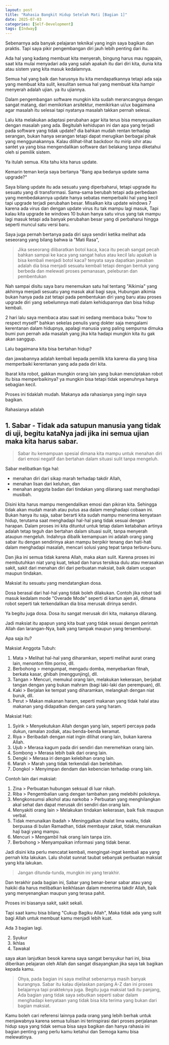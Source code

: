 ```yaml
---
layout: post
title: "Rahasia Bangkit Hidup Setelah Mati [Bagian 1]"
date: 2025-07-03
categories: [Self-Development]
tags: [Indway]
---
```


Sebenarnya ada banyak pelajaran teknikal yang ingin saya bagikan dan praktis. Tapi saya pikir pengembangan diri jauh lebih penting dari itu.

Ada hal yang kadang membuat kita menyerah, bingung harus mau ngapain, saat kita mulai menyadari ada yang salah apakah itu dari diri kita, dunia kita atau sistem yang kita masuk kedalamnya.

Semua hal yang baik dan harusnya itu kita mendapatkannya tetapi ada saja yang membuat kita sulit, kesulitan semua hal yang membuat kita hampir menyerah adalah ujian. ya itu ujiannya.

Dalam pengembangan software mungkin kita sudah merancangnya dengan sangat matang, dari memikirkan arsitektur, memikirkan ui/ux bagaimana agar masalah itu selesai tapi nyatanya masalah takkan pernah selesai.

Lalu kita melakukan adaptasi perubahan agar kita terus bisa menyesuaikan dengan masalah yang ada. Begitulah kehidupan ini dan apa yang terjadi pada software yang tidak update? dia bahkan mudah rentan terhadap serangan,
bukan hanya serangan tetapi dapat merugikan berbagai pihak yang menggunakannya. Kalau dilihat-lihat backdoor itu mirip sihir atau santet ya yang bisa mengendalikan software dari belakang tanpa diketahui oleh si pemilik sistem.

Ya itulah semua. Kita tahu kita harus update. 

Kemarin teman kerja saya bertanya "Bang apa bedanya update sama upgrade?"

Saya bilang update itu ada sesuatu yang diperbaharui, tetapi upgrade itu sesuatu yang di transformasi.
Sama-sama berubah tetapi ada perbedaan yang membedakannya update hanya sebatas memperbaiki hal yang kecil tapi upgrade terjadi perubahan besar.
Misalkan kita update windows 7 karena ada virus dan dengan update virus itu tak mampu lagi masuk,
Tapi kalau kita upgrade ke windows 10 bukan hanya satu virus yang tak mampu lagi masuk tetapi ada banyak perubahan besar yang di perbaharui hingga seperti muncul satu versi baru.

Saya juga pernah bertanya pada diri saya sendiri ketika melihat ada seseorang yang bilang bahwa ia "Mati Rasa",
> Jika seseorang diibaratkan botol kaca, kaca itu pecah sangat pecah bahkan sampai ke kaca yang sangat halus atau kecil lalu apakah ia bisa kembali menjadi botol kaca?
> tenyata saya dapatkan jawaban adalah dia bisa menjadi sesuatu kembali tetapi dengan bentuk yang berbeda dan melewati proses pemanasan, peleburan dan pembentukan

Nah sampai disitu saya baru menemukan satu hal tentang "Alkimia" yang akhirnya menjadi sesuatu yang masuk akal bagi saya,
Hubungan alkimia bukan hanya pada zat tetapi pada pembentukan diri yang baru atau proses upgrade diri yang sebelumnya mati dalam kehidupannya dan bisa hidup kembali.

2 hari lalu saya membaca atau saat ini sedang membaca buku "how to respect myself" bahkan sekelas penulis yang dokter saja mengalami kerentanan dalam hidupnya, apalagi manusia yang paling sempurna dimuka bumi pun pernah ada masalah yang jika kita hadapi mungkin kita itu gak akan sanggup.

Lalu bagaimana kita bisa bertahan hidup?

dan jawabannya adalah kembali kepada pemilik kita karena dia yang bisa memperbaiki kerentanan yang ada pada diri kita.

Ibarat kita robot, gakkan mungkin orang lain yang bukan menciptakan robot itu bisa memperbaikinya? ya mungkin bisa tetapi tidak sepenuhnya hanya sebagian kecil.

Proses ini tidaklah mudah. Makanya ada rahasianya yang ingin saya bagikan.

Rahasianya adalah 


## 1. Sabar - Tidak ada satupun manusia yang tidak di uji, begitu kataNya jadi jika ini semua ujian maka kita harus sabar.

> Sabar itu kemampuan spesial dimana kita mampu untuk menahan diri dari emosi negatif dan bertahan dalam situasi sulit tanpa mengeluh. 

Sabar melibatkan tiga hal: 
- menahan diri dari sikap marah terhadap takdir Allah,
- menahan lisan dari keluhan, dan
- menahan anggota badan dari tindakan yang dilarang saat menghadapi musibah. 

Disini kita harus mampu mengendalikan emosi dan pikiran kita. Sehingga tidak akan mudah marah atau putus asa dalam menghadapi cobaan ini.
Bukan hanya itu saja, sabar berarti kita sudah mampu menerima kenyataan hidup, terutama saat menghadapi hal-hal yang tidak sesuai dengan harapan. 
Dalam proses ini kita dituntut untuk tetap dalam ketabahan artinya adalah tetap teguh dan bertahan dalam situasi sulit, tanpa menyerah ataupun mengeluh.
Indahnya dibalik kemampuan ini adalah orang yang sabar itu dengan sendirinya akan mampu berpikir tenang dan hati-hati dalam menghadapi masalah, mencari solusi yang tepat tanpa terburu-buru.

Dan jika ini semua tidak karena Allah, maka akan sulit. Karena proses ini membutuhkan niat yang kuat, tekad dan harus tersiksa dulu atau merasakan sakit,
sakit dari menahan diri dari perbuatan maksiat, baik dalam ucapan maupun tindakan.

Maksiat itu sesuatu yang mendatangkan dosa.

Dosa berasal dari hal-hal yang tidak boleh dilakukan. Contoh jika robot tadi masuk kedalam mode "Overade Mode" seperti di kartun ajen ali, 
dimana robot seperti tak terkendalikan dia bisa merusak dirinya sendiri.

Ya begitu juga dosa. Dosa itu sangat merusak diri kita, makanya dilarang.

Jadi maksiat itu apapun yang kita buat yang tidak sesuai dengan perintah Allah dan larangan-Nya, 
baik yang tampak maupun yang tersembunyi. 

Apa saja itu?

Maksiat Anggota Tubuh:

1. Mata > Melihat hal-hal yang diharamkan, seperti melihat aurat orang lain, menonton film porno, dll. 
2. Berbohong > mengumpat, mengadu domba, menyebarkan fitnah, berkata kasar, ghibah (menggunjing), dll. 
3. Tangan > Mencuri, memukul orang lain, melakukan kekerasan, berjabat tangan dengan yang bukan mahram (bagi laki-laki dan perempuan), dll. 
4. Kaki > Berjalan ke tempat yang diharamkan, melangkah dengan niat buruk, dll. 
5. Perut > Makan makanan haram, seperti makanan yang tidak halal atau makanan yang didapatkan dengan cara yang haram. 


Maksiat Hati:
1. Syirik > Menyekutukan Allah dengan yang lain, seperti percaya pada dukun, ramalan zodiak, atau benda-benda keramat.
2. Riya > Beribadah dengan niat ingin dilihat orang lain, bukan karena Allah.
3. Ujub > Merasa kagum pada diri sendiri dan meremehkan orang lain.
4. Sombong > Merasa lebih baik dari orang lain.
5. Dengki > Merasa iri dengan kelebihan orang lain.
6. Marah > Marah yang tidak terkendali dan berlebihan.
7. Dongkol > Menyimpan dendam dan kebencian terhadap orang lain. 

Contoh lain dari maksiat:
1. Zina > Perbuatan hubungan seksual di luar nikah. 
2. Riba > Pengembalian uang dengan tambahan yang melebihi pokoknya. 
3. Mengkonsumsi alkohol atau narkoba > Perbuatan yang menghilangkan akal sehat dan dapat merusak diri sendiri dan orang lain. 
4. Menyakiti orang lain > Melakukan tindakan kekerasan, baik fisik maupun verbal. 
5. Tidak menunaikan ibadah > Meninggalkan shalat lima waktu, tidak berpuasa di bulan Ramadhan, tidak membayar zakat, tidak menunaikan haji bagi yang mampu. 
6. Mencuri > Mengambil hak orang lain tanpa izin. 
7. Berbohong > Menyampaikan informasi yang tidak benar. 

Jadi disini kita perlu mencatat kembali, mengingat-ingat kembali apa yang pernah kita lakukan.
Lalu sholat sunnat taubat sebanyak perbuatan maksiat yang kita lakukan.

> Jangan ditunda-tunda, mungkin ini yang terakhir.

Dan terakhir pada bagian ini, Sabar yang benar-benar sabar atau yang hakiki dia harus melibatkan keikhlasan dalam menerima takdir Allah, 
baik yang menyenangkan maupun yang terasa pahit. 

Proses ini biasanya sakit, sakit sekali.

Tapi saat kamu bisa bilang "Cukup Bagiku Allah", 
Maka tidak ada yang sulit bagi Allah untuk membuat kamu menjadi lebih kuat.

Ada 3 bagian lagi.

2. Syukur
3. Ikhlas
4. Tawakal

saya akan lanjutkan besok karena saya sangat bersyukur hari ini,
bisa diberikan pelajaran oleh Allah dan sangat disayangkan jika saya tak bagikan kepada kamu.

> Ohya, pada bagian ini saya melihat sebenarnya masih banyak kurangnya. Sabar itu kalau dijelaskan panjang A-Z dan ini proses belajarnya tapi prakteknya juga. Begitu juga maksiat tadi itu panjang,
> Ada bagian yang tidak saya sebutkan seperti sabar dalam menghadapi kenyataan yang tidak bisa kita terima yang bukan dari bagian maksiat.

Kamu boleh cari referensi lainnya pada orang yang lebih berhak untuk menjawabnya karena semua tulisan ini terinspirasi dari proses perjalanan hidup saya yang tidak semua bisa saya bagikan dan hanya rahasia ini bagian penting yang perlu kamu ketahui dan Semoga kamu bisa melewatinya. 


